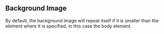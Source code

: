 <!DOCTYPE html>
<html>
<head>
<style>
body {
  background-image: url('nature-images.webp');
}
</style>
</head>
<body>

<h2>Background Image</h2>

<p>By default, the background image will repeat itself if it is smaller than the element where it is specified, in this case the body element.</p>

</body>
</html>

